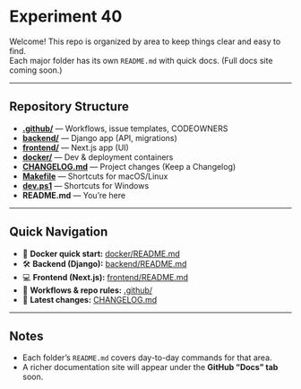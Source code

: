 # Experiment 40

Welcome! This repo is organized by area to keep things clear and easy to find.  
Each major folder has its own `README.md` with quick docs. (Full docs site coming soon.)

---

## Repository Structure

- **[.github/](./.github/)** — Workflows, issue templates, CODEOWNERS
- **[backend/](./backend/)** — Django app (API, migrations)
- **[frontend/](./frontend/)** — Next.js app (UI)
- **[docker/](./docker/)** — Dev & deployment containers
- **[CHANGELOG.md](./CHANGELOG.md)** — Project changes (Keep a Changelog)
- **[Makefile](./Makefile)** — Shortcuts for macOS/Linux
- **[dev.ps1](./dev.ps1)** — Shortcuts for Windows
- **README.md** — You’re here

---

## Quick Navigation

- 🚀 **Docker quick start:** [docker/README.md](./docker/README.md)
- 🛠️ **Backend (Django):** [backend/README.md](./backend/README.md)
- 💻 **Frontend (Next.js):** [frontend/README.md](./frontend/README.md)
- 🧭 **Workflows & repo rules:** [.github/](./.github/)
- 📝 **Latest changes:** [CHANGELOG.md](./CHANGELOG.md)

---

## Notes

- Each folder’s `README.md` covers day-to-day commands for that area.
- A richer documentation site will appear under the **GitHub “Docs” tab** soon.
